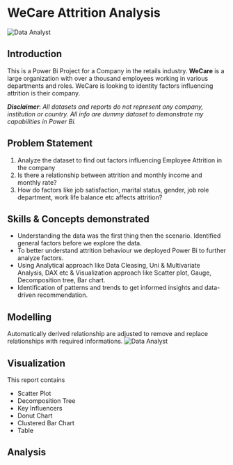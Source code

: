 # WeCare Attrition Analysis
![Data Analyst](https://github.com/princeadeakanni/muideen_portfolio/blob/main/Employee%20Attrition.png)

## Introduction
This is a Power Bi Project for a Company in the retails industry. **WeCare** is a large organization with over a thousand employees working in various departments and roles. WeCare is looking to identity factors influencing attrition is their company.

**_Disclaimer_**: _All datasets and reports do not represent any company, institution or country. All info are dummy dataset to demonstrate my capabilities in Power Bi._

## Problem Statement 
1. Analyze the dataset to find out factors influencing Employee Attrition in the company
2. Is there a relationship between attrition and monthly income and monthly rate?
3. How do factors like job satisfaction, marital status, gender, job role department, work life balance etc affects attrition?

## Skills & Concepts demonstrated
- Understanding the data was the first thing then the scenario. Identified general factors before we explore the data.
- To better understand attrition behaviour we deployed Power Bi to further analyze factors.
- Using Analytical approach like Data Cleasing, Uni & Multivariate Analysis, DAX etc & Visualization approach like Scatter plot, Gauge, Decomposition tree, Bar chart.
- Identification of patterns and trends to get informed insights and data-driven recommendation.

## Modelling
Automatically derived relationship are adjusted to remove and replace relationships with required informations. 
![Data Analyst](https://github.com/princeadeakanni/muideen_portfolio/blob/main/Data%20Model.png)

## Visualization
This report contains
- Scatter Plot
- Decomposition Tree
- Key Influencers
- Donut Chart
- Clustered Bar Chart
- Table

## Analysis









  






